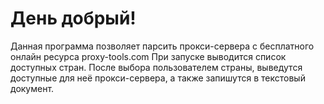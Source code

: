 # День добрый!
Данная программа позволяет парсить прокси-сервера с бесплатного онлайн ресурса proxy-tools.com
При запуске выводится список доступных стран. После выбора пользователем страны, выведутся доступные для неё прокси-сервера, а также запишутся в текстовый документ. 
